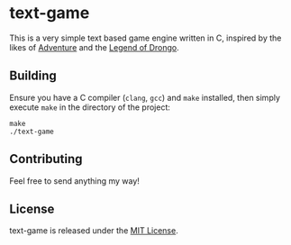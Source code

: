 # text-game

This is a very simple text based game engine written in C, inspired by the likes of [Adventure](https://en.wikipedia.org/wiki/Colossal_Cave_Adventure) and the [Legend of Drongo](https://github.com/joevandebilt/Legend-Of-Drongo).

## Building
Ensure you have a C compiler (`clang`, `gcc`) and `make` installed, then simply execute `make` in the directory of the project:

    make
    ./text-game

## Contributing

Feel free to send anything my way!

## License

text-game is released under the [MIT License](http://www.opensource.org/licenses/MIT).
